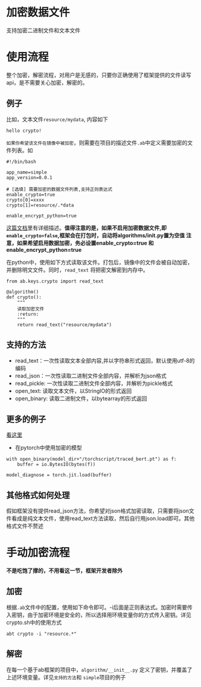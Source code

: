# 加密数据文件

支持加密二进制文件和文本文件

# 使用流程
整个加密，解密流程，对用户是无感的，只要你正确使用了框架提供的文件读写api，是不需要关心加密，解密的。  

## 例子
比如，文本文件`resource/mydata`, 内容如下

```
hello crypto!
```

`如果你希望该文件在镜像中被加密`，则需要在项目的描述文件`.ab`中定义需要加密的文件列表。如
```
#!/bin/bash

app_name=simple
app_version=0.0.1

# [选填] 需要加密的数据文件列表,支持正则表达式
enable_crypto=true
crypto[0]=xxxx
crypto[1]=resource/.*data

enable_encrypt_python=true

```

[这篇文档](https://yuque.antfin.com/hs938q/ew0q9f/bush0g)里有详细描述。**值得注意的是，如果不启用加密数据文件,即`enable_crypto=false`,框架会在打包时，自动将algorithms/__init__.py置为空值**
**注意，如果希望启用数据加密，务必设置enable_crypto=true 和 enable_encrypt_python=true**


在python中，使用如下方式读取该文件。打包后，镜像中的文件会被自动加密，并删除明文文件。同时，`read_text` 将把密文解密到内存中。

```
from ab.keys.crypto import read_text

@algorithm()
def crypto():
    """
    读取加密文件
    :return:
    """
    return read_text("resource/mydata")

```

## 支持的方法
- read_text：一次性读取文本全部内容,并以字符串形式返回，默认使用utf-8的编码
- read_json：一次性读取二进制文件全部内容，并解析为json格式
- read_pickle: 一次性读取二进制文件全部内容，并解析为pickle格式
- open_text: 读取文本文件，以StringIO的形式返回
- open_binary: 读取二进制文件，以bytearray的形式返回

## 更多的例子
[看这里](tests/api/test_encrypt_file.py)

- 在pytorch中使用加密的模型
```
with open_binary(model_dir+"/torchscript/traced_bert.pt") as f:
    buffer = io.BytesIO(bytes(f))

model_diagnose = torch.jit.load(buffer)
```

## 其他格式如何处理
假如框架没有提供read_json方法，你希望对json格式加密读取，只需要将json文件看成是纯文本文件，使用read_text方法读取，然后自行用json.load即可。其他格式文件不赘述


# 手动加密流程
**不是吃饱了撑的，不用看这一节，框架开发者除外**

## 加密
根据`.ab`文件中的配置，使用如下命令即可。-i后面是正则表达式。加密时需要传入密钥，由于加密环境是安全的，所以选择用环境变量你的方式传入密钥。详见crypto.sh中的使用方式

```
abt crypto -i "resource.*"
```


## 解密
在每一个基于ab框架的项目中，`algorithm/__init__.py` 定义了密钥，并覆盖了上述环境变量。详见`支持的方法`和 `simple`项目的例子
